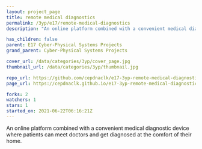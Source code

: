 ```yaml
---
layout: project_page
title: remote medical diagnostics
permalink: /3yp/e17/remote-medical-diagnostics
description: "An online platform combined with a convenient medical diagnostic device where patients can meet doctors and get diagnosed at the comfort of their home."

has_children: false
parent: E17 Cyber-Physical Systems Projects
grand_parent: Cyber-Physical Systems Projects

cover_url: /data/categories/3yp/cover_page.jpg
thumbnail_url: /data/categories/3yp/thumbnail.jpg

repo_url: https://github.com/cepdnaclk/e17-3yp-remote-medical-diagnostics
page_url: https://cepdnaclk.github.io/e17-3yp-remote-medical-diagnostics

forks: 2
watchers: 1
stars: 1
started_on: 2021-06-22T06:16:21Z
---
```

An online platform combined with a convenient medical diagnostic device where patients can meet doctors and get diagnosed at the comfort of their home.

